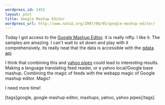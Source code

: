 ```yaml
--- 
wordpress_id: 1452
layout: post
title: Google Mashup Editor
wordpress_url: http://www.nata2.org/2007/06/05/google-mashup-editor/
---
```

Today I got access to the <a href="http://code.google.com/gme/">Google Mashup Editor</a>. it is really nifty. I like it. The samples are amazing. I can't wait to sit down and play with it comprehensively. its really neat that the data is accessible with the <a href="http://code.google.com/apis/gdata/overview.html">gdata api</a>.

I think that combining this and <a href="http://pipes.yahoo.com/">yahoo pipes</a> could lead to interesting results. Making a language translating feed reader, or a yahoo local/Google base mashup. Combining the magic of feeds with the webapp magic of Google mashup editor. Magic!

I need more time!
<p class="wlWriterSmartContent" id="0767317B-992E-4b12-91E0-4F059A8CECA8:89e4d85a-890d-4a3a-870f-8032b02fc60a" contenteditable="false" style="margin: 0px; padding: 0px; display: inline">[tags]google, google mashup editor, mashups, yahoo, yahoo pipes[/tags]</p>
